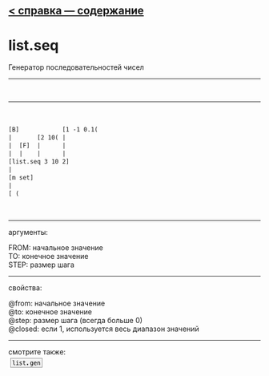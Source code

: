 [< справка — содержание](ceammc_lib.html)
---

# list.seq


Генератор последовательностей чисел

---

<br>


---


```


[B]            [1 -1 0.1(
|       [2 10( |
|  [F]  |      |
|  |    |      |
[list.seq 3 10 2]
|
[m set]
|
[ (

            
```

---
аргументы:

FROM: начальное значение<br>
TO: конечное значение<br>
STEP: размер шага<br>

---
свойства:

@from: начальное значение<br>
@to: конечное значение<br>
@step: размер шага (всегда больше 0)<br>
@closed: если 1, используется весь диапазон значений<br>

---
смотрите также:<br>
[![list.gen](img/object_list.gen.png)](list.gen.html)
